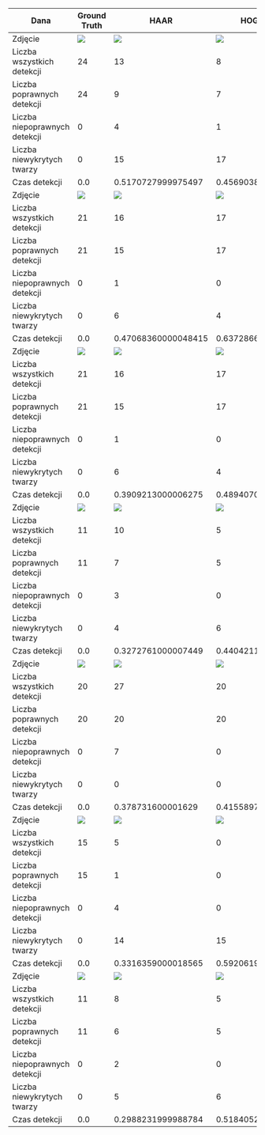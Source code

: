 | Dana                          | Ground Truth          | HAAR                  | HOG z SVM             | CNN                   |
|-------------------------------|-----------------------|-----------------------|-----------------------|-----------------------|
| Zdjęcie                       | ![](./output/0_0.png) | ![](./output/0_1.png) | ![](./output/0_2.png) | ![](./output/0_3.png) |
| Liczba wszystkich detekcji    | 24                    | 13                    | 8                     | 20                    |
| Liczba poprawnych detekcji    | 24                    | 9                     | 7                     | 18                    |
| Liczba niepoprawnych detekcji | 0                     | 4                     | 1                     | 2                     |
| Liczba niewykrytych twarzy    | 0                     | 15                    | 17                    | 6                     |
| Czas detekcji                 | 0.0                   | 0.5170727999975497    | 0.45690389999799663   | 22.775875299998006    |
| Zdjęcie                       | ![](./output/1_0.png) | ![](./output/1_1.png) | ![](./output/1_2.png) | ![](./output/1_3.png) |
| Liczba wszystkich detekcji    | 21                    | 16                    | 17                    | 19                    |
| Liczba poprawnych detekcji    | 21                    | 15                    | 17                    | 19                    |
| Liczba niepoprawnych detekcji | 0                     | 1                     | 0                     | 0                     |
| Liczba niewykrytych twarzy    | 0                     | 6                     | 4                     | 2                     |
| Czas detekcji                 | 0.0                   | 0.47068360000048415   | 0.6372866000019712    | 25.218773800002964    |
| Zdjęcie                       | ![](./output/2_0.png) | ![](./output/2_1.png) | ![](./output/2_2.png) | ![](./output/2_3.png) |
| Liczba wszystkich detekcji    | 21                    | 16                    | 17                    | 19                    |
| Liczba poprawnych detekcji    | 21                    | 15                    | 17                    | 19                    |
| Liczba niepoprawnych detekcji | 0                     | 1                     | 0                     | 0                     |
| Liczba niewykrytych twarzy    | 0                     | 6                     | 4                     | 2                     |
| Czas detekcji                 | 0.0                   | 0.3909213000006275    | 0.4894070999980613    | 23.973497800001496    |
| Zdjęcie                       | ![](./output/3_0.png) | ![](./output/3_1.png) | ![](./output/3_2.png) | ![](./output/3_3.png) |
| Liczba wszystkich detekcji    | 11                    | 10                    | 5                     | 7                     |
| Liczba poprawnych detekcji    | 11                    | 7                     | 5                     | 7                     |
| Liczba niepoprawnych detekcji | 0                     | 3                     | 0                     | 0                     |
| Liczba niewykrytych twarzy    | 0                     | 4                     | 6                     | 4                     |
| Czas detekcji                 | 0.0                   | 0.3272761000007449    | 0.44042110000009416   | 23.637328400000115    |
| Zdjęcie                       | ![](./output/4_0.png) | ![](./output/4_1.png) | ![](./output/4_2.png) | ![](./output/4_3.png) |
| Liczba wszystkich detekcji    | 20                    | 27                    | 20                    | 20                    |
| Liczba poprawnych detekcji    | 20                    | 20                    | 20                    | 20                    |
| Liczba niepoprawnych detekcji | 0                     | 7                     | 0                     | 0                     |
| Liczba niewykrytych twarzy    | 0                     | 0                     | 0                     | 0                     |
| Czas detekcji                 | 0.0                   | 0.378731600001629     | 0.4155897999989975    | 21.450738600000477    |
| Zdjęcie                       | ![](./output/5_0.png) | ![](./output/5_1.png) | ![](./output/5_2.png) | ![](./output/5_3.png) |
| Liczba wszystkich detekcji    | 15                    | 5                     | 0                     | 0                     |
| Liczba poprawnych detekcji    | 15                    | 1                     | 0                     | 0                     |
| Liczba niepoprawnych detekcji | 0                     | 4                     | 0                     | 0                     |
| Liczba niewykrytych twarzy    | 0                     | 14                    | 15                    | 15                    |
| Czas detekcji                 | 0.0                   | 0.3316359000018565    | 0.5920619999997143    | 23.954709699999512    |
| Zdjęcie                       | ![](./output/6_0.png) | ![](./output/6_1.png) | ![](./output/6_2.png) | ![](./output/6_3.png) |
| Liczba wszystkich detekcji    | 11                    | 8                     | 5                     | 8                     |
| Liczba poprawnych detekcji    | 11                    | 6                     | 5                     | 8                     |
| Liczba niepoprawnych detekcji | 0                     | 2                     | 0                     | 0                     |
| Liczba niewykrytych twarzy    | 0                     | 5                     | 6                     | 3                     |
| Czas detekcji                 | 0.0                   | 0.2988231999988784    | 0.5184052999975393    | 26.334032099999604    |
